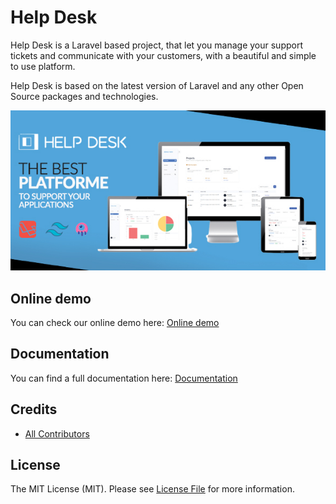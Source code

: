 # Help Desk

Help Desk is a Laravel based project, that let you manage your support tickets and communicate with your customers, with a beautiful and simple to use platform.

Help Desk is based on the latest version of Laravel and any other Open Source packages and technologies.

![Help Desk](github-contents/banner.jpg)


## Online demo

You can check our online demo here: [Online demo](http://helpdesk.devaslan.com/)

## Documentation

You can find a full documentation here: [Documentation](http://helpdesk.devaslan.com/docs/)


## Credits

- [All Contributors](https://github.com/heloufir/filament-workflow-manager/graphs/contributors)

## License

The MIT License (MIT). Please see [License File](LICENSE.md) for more information.
